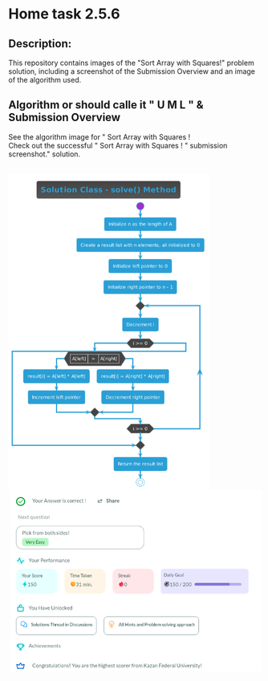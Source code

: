 # Home task 2.5.6
## Description:
This repository contains images of the "Sort Array with Squares!" problem solution, including a screenshot of the Submission Overview and an image of the algorithm used.
## Algorithm or should calle it " U M L " & Submission Overview
<p alighn="left" > See the algorithm image for " Sort Array with Squares !  <br> Check out the successful " Sort Array with Squares ! " submission screenshot." solution. </p>
<br>
<img align="left"  src="https://github.com/ANGlTHUB/11-314a/blob/main/Home_task_2.5.6/uml.png" hight="300" width="400">

</div>
<p alighn="right" > </p>
<br>
<img align="right" src="https://github.com/ANGlTHUB/11-314a/blob/main/Home_task_2.5.6/2024-03-06%2023-56-03.png" width="500">

